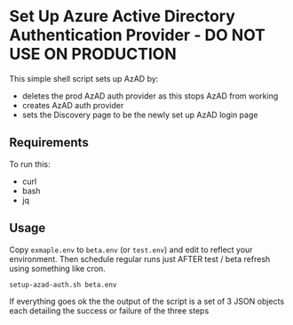 # Set Up Azure Active Directory Authentication Provider - DO NOT USE ON PRODUCTION

This simple shell script sets up AzAD by:

* deletes the prod AzAD auth provider as this stops AzAD from working
* creates AzAD auth provider
* sets the Discovery page to be the newly set up AzAD login page

## Requirements

To run this:

* curl
* bash
* jq


## Usage

Copy `exmaple.env` to `beta.env` (or `test.env`) and edit to reflect your environment. Then
schedule regular runs just AFTER test / beta refresh using something like cron.

    setup-azad-auth.sh beta.env

If everything goes ok the the output of the script is a set of 3 JSON objects each detailing the success or failure of the three steps
